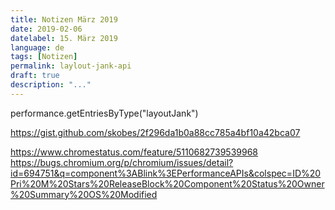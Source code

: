 ```yaml
---
title: Notizen März 2019
date: 2019-02-06
datelabel: 15. März 2019
language: de
tags: [Notizen]
permalink: laylout-jank-api
draft: true
description: "..."
---
```






performance.getEntriesByType("layoutJank")


https://gist.github.com/skobes/2f296da1b0a88cc785a4bf10a42bca07


https://www.chromestatus.com/feature/5110682739539968
https://bugs.chromium.org/p/chromium/issues/detail?id=694751&q=component%3ABlink%3EPerformanceAPIs&colspec=ID%20Pri%20M%20Stars%20ReleaseBlock%20Component%20Status%20Owner%20Summary%20OS%20Modified
